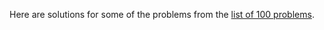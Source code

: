 Here are solutions for some of the problems from the [list of 100 problems](https://github.com/rougier/numpy-100).